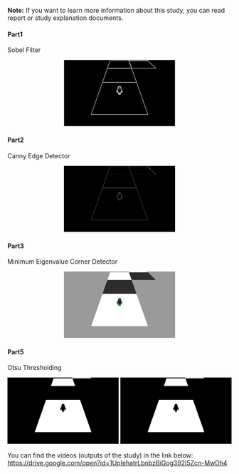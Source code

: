 <b>Note:</b> If you want to learn more information about this study, you can read report or study explanation documents.

<h4>Part1</h4>
Sobel Filter

<p align="center">
<img src="./Outputs/Part1.jpg" alt="ss" width="250"/>
</p>

<h4>Part2</h4>
Canny Edge Detector

<p align="center">
<img src="./Outputs/Part2.jpg" alt="ss" width="250"/>
</p>

<h4>Part3</h4>
Minimum Eigenvalue Corner Detector

<p align="center">
<img src="./Outputs/Part3.jpg" alt="ss" width="250"/>
</p>

<h4>Part5</h4>
Otsu Thresholding

<p align="center">
<img src="./Outputs/Part5_1.jpg" alt="ss" width="250"/> <img src="./Outputs/Part5_2.jpg" alt="ss" width="250"/>
</p>


You can find the videos (outputs of the study) in the link below:
https://drive.google.com/open?id=1UpIehatrLbnbzBiGog392I5Zcn-MwDh4
